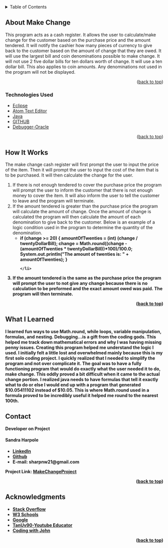 

<!-- PROJECT LOGO -->

<!-- TABLE OF CONTENTS -->

<details>
  <summary>Table of Contents</summary>
  <ul>
    <li>
      <a href="#about-the-project">About Make Change</a>
  </ul>
      <ul>
        <li><a href="#technologies-used">Technologies Used</a></li>
      </ul>
    </li>
  <ul>
    <li><a href="#howitworks">How It Works</a></li>
  </ul>  
  <ul>
    <li><a href="#contact">Contact</a></li>
  </ul>

  <ul>
    <li><a href="#acknowledgments">Acknowledgments</a></li>
    </ul>

</details>

<!-- ABOUT THE PROJECT -->

## About Make Change


<p>
This program acts as a cash register. It allows the user to calculate/make change for the customer based on the purchase price and the amount tendered. It will notify the cashier how many pieces of currency to give back to the customer based on the amount of change that they are owed. It will use the largest bill and coin denominations possible to make change. It will not use 2 five dollar bills for ten dollars worth of change. It will use a ten dollar bill. This also applies to coin amounts. Any denominations not used in the program will not be displayed.  
 </p>

<!--[![Product Name Screen Shot][product-screenshot]](https://example.com) -->

<p align="right">(<a href="#top">back to top</a>)</p>

### Technologies Used

-   [Eclipse](https://spring.io/tools)
-   [Atom Text Editor](https://atom.io/)
-   [Java](https://www.java.com/en/)
-   [GITHUB](https://github.com)
-   [Debugger-Oracle](https://docs.oracle.com/javase/7/docs/technotes/tools/windows/jdb.html)  

<p align="right">(<a href="#top">back to top</a>)</p>

## How It Works



<p>
The make change cash register will first prompt the user to input the price of the item. Then it will prompt the user to input the cost of the item that is to be purchased. It will then calculate the change for the user.
</P>
<ol>

<li>
 If there is not enough tendered to cover the purchase price the program will prompt the user to inform the customer that there is not enough money to cover the item. It will also inform the user to tell the customer to leave and the program will terminate.
</li>

<li>
  If the amount tendered is greater than the purchase price the program will calculate the amount of change. Once the amount of change is calculated the program will then calculate the amount of each denomination to give back to the customer.
    Below is an example of a logic condition used in the program to determine the quantity of the denomination.
  <ul>
    <li><strong>
    if (change >= 20) {           
					amountOfTwenties = (int) (change / twentyDollarBill);
					change = Math.round((change - (amountOfTwenties * twentyDollarBill))*100)/100.0;
					System.out.println("The amount of twenties is: " + amountOfTwenties);
				}

    </li>
  </ul>
</li>
<li>
 If the amount tendered is the same as the purchase price the program will prompt the user to not give any change because there is no calculation to be preformed and the exact amount owed was paid. The program will then terminate.
</li>

</ol>
<p align="right">(<a href="#top">back to top</a>)</p>

## What I Learned
<p>
I learned fun ways to use Math.round, while loops, variable manipulation, formulas, and nesting. Debugging...is a gift from the coding gods. This helped me track down mathematical errors and why I was having missing penny issues.
Creating this program helped me understand the logic I used. I initially felt a little lost and overwhelmed mainly because this is my first solo coding project. I quickly realized that I needed to simplify the program and not over complicate it. The goal was to have a fully functioning program that would do exactly what the user needed it to do, make change. This oddly proved a bit difficult when it came to the actual change portion. I realized java needs to have formulas that tell it exactly what to do or else I would end up with a program that generated $10.05411102 instead of $10.05. This is where Math.round used in a formula proved to be incredibly useful it helped me round to the nearest 100th.
</p>



## Contact

<strong>Developer on Project</strong>

<h4>Sandra Harpole</h4>
<ul>
<li>
<a href="https://www.linkedin.com/in/sandra-harpole/">
LinkedIn
</a>
</li>
<li><a href="https://github.com/SandraLeAnn">Github</a></li>
<li> E-mail: sharpnw21@gmail.com </li>
</ul>


Project Link: [MakeChangeProject](https://github.com/SandraLeAnn/MakeChangeProject)

<p align="right">(<a href="#top">back to top</a>)</p>

<!-- ACKNOWLEDGMENTS -->

## Acknowledgments


-   [Stack Overflow](https://stackoverflow.com/)
-   [W3 Schools](https://www.w3schools.com/)
-   [Google](https://www.google.com/)
-   [TanUv90-Youtube Educator](https://www.youtube.com/watch?v=nLDWeTz3Zgc&t=65s/)
-   [Coding with John](https://www.youtube.com/watch?v=aqcJsKdjjvU)
<p align="right">(<a href="#top">back to top</a>)</p>
